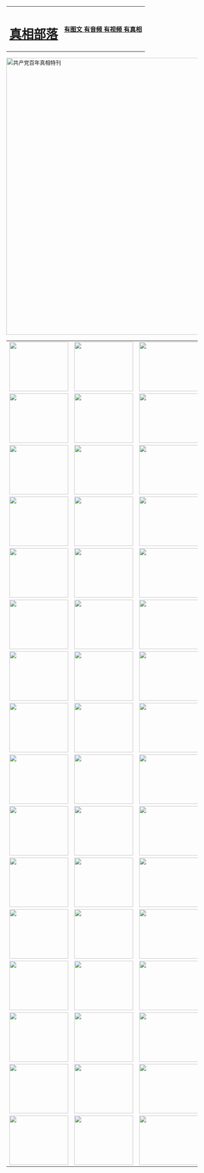 <table>
<tr>

<td>
	<H1><a href="http://45.sells-it.net/zx/">真相部落</a></H1>
</td>
<td>
	<H4><a href="http://45.sells-it.net/zx/">有图文 有音频 有视频 有真相</a></H4>
</td>
</tr>
</table>

 <div ><a href="http://45.sells-it.net/zx/bngcd/"><img src="http://45.sells-it.net/zx/bngcd/gcdbnzx.jpg" width="730"  border="0" alt="共产党百年真相特刊"></a></div>

<table>
<tr>
	<td><a href="http://75.misconfused.org/xtr/107/"><img  src ="http://75.misconfused.org/pic/2017/02/107.jpg" width="155px" height="130px"></a></td>
	<td><a href="http://75.misconfused.org/xtr/829/"><img src ="http://75.misconfused.org/pic/2017/02/829.jpg" width="155px" height="130px"></a></td>
	<td><a href="http://75.misconfused.org/xtr/69/"><img  src ="http://75.misconfused.org/pic/2017/02/69.jpg" width="155px" height="130px"></a></td>
	<td><a href="http://75.misconfused.org/xtr/99/"><img  src ="http://75.misconfused.org/pic/2017/02/99.jpg" width="155px" height="130px"></a></td>
</tr>
<tr>
	<td><a href="http://75.misconfused.org/xtr/40/"><img  src ="http://75.misconfused.org/pic/2017/02/40.jpg" width="155px" height="130px"></a></td>
	<td><a href="http://75.misconfused.org/xtr/20/"><img  src ="http://75.misconfused.org/pic/2017/02/20.jpg" width="155px" height="130px"></a></td>
	<td><a href="http://75.misconfused.org/xtr/81/"><img  src ="http://75.misconfused.org/pic/2017/02/81.jpg" width="155px" height="130px"></a></td>
	<td><a href="http://75.misconfused.org/xtr/2/"><img  src ="http://75.misconfused.org/pic/2017/02/2.jpg" width="155px" height="130px"></a></td>
</tr>
<tr>
	<td><a href="http://75.misconfused.org/xtr/86/"><img  src ="http://75.misconfused.org/pic/2017/02/86.jpg" width="155px" height="130px"></a></td>
	<td><a href="http://75.misconfused.org/xtr/109/"><img  src ="http://75.misconfused.org/pic/2017/02/109.jpg" width="155px" height="130px"></a></td>
	<td><a href="http://75.misconfused.org/xtr/1378/"><img  src ="http://75.misconfused.org/pic/2017/02/1378.jpg" width="155px" height="130px"></a></td>
	<td><a href="http://75.misconfused.org/xtr/57/"><img  src ="http://75.misconfused.org/pic/2017/02/57.jpg" width="155px" height="130px"></a></td>
</tr>
<tr>
	<td><a href="http://75.misconfused.org/xtr/1219/"><img  src ="http://75.misconfused.org/pic/2017/02/1219.jpg" width="155px" height="130px"></a></td>
	<td><a href="http://75.misconfused.org/xtr/1220/"><img  src ="http://75.misconfused.org/pic/2017/02/1220.jpg" width="155px" height="130px"></a></td>
	<td><a href="http://75.misconfused.org/xtr/1221/"><img  src ="http://75.misconfused.org/pic/2017/02/1221.jpg" width="155px" height="130px"></a></td>
	<td><a href="http://75.misconfused.org/xtr/51/"><img  src ="http://75.misconfused.org/pic/2017/02/51.jpg" width="155px" height="130px"></a></td>
</tr>
<tr>
	<td><a href="http://75.misconfused.org/xtr/1055/"><img  src ="http://75.misconfused.org/pic/2017/02/1055.jpg" width="155px" height="130px"></a></td>
	<td><a href="http://75.misconfused.org/xtr/611/"><img  src ="http://75.misconfused.org/pic/2017/02/611.jpg" width="155px" height="130px"></a></td>
	<td><a href="http://75.misconfused.org/xtr/1121/"><img  src ="http://75.misconfused.org/pic/2017/02/1121.jpg" width="155px" height="130px"></a></td>
	<td><a href="http://75.misconfused.org/xtr/610/"><img  src ="http://75.misconfused.org/pic/2017/02/610.jpg" width="155px" height="130px"></a></td>
</tr>
<tr>
	<td><a href="http://75.misconfused.org/xtr/1128/"><img  src ="http://75.misconfused.org/pic/2017/02/1128.jpg" width="155px" height="130px"></a></td>
	<td><a href="http://75.misconfused.org/xtr/1395/"><img  src ="http://75.misconfused.org/pic/2017/02/1406.jpg" width="155px" height="130px"></a></td>
	<td><a href="http://75.misconfused.org/xtr/1407/"><img  src ="http://75.misconfused.org/pic/2017/02/1407.jpg" width="155px" height="130px"></a></td>
	<td><a href="http://75.misconfused.org/xtr/934/"><img  src ="http://75.misconfused.org/pic/2017/02/934.jpg" width="155px" height="130px"></a></td>
</tr>
<tr>
	<td><a href="http://75.misconfused.org/xtr/641/"><img  src ="http://75.misconfused.org/pic/2017/02/641.jpg" width="155px" height="130px"></a></td>
	<td><a href="http://75.misconfused.org/xtr/949/"><img  src ="http://75.misconfused.org/pic/2017/02/949.jpg" width="155px" height="130px"></a></td>
	<td><a href="http://75.misconfused.org/xtr/112/"><img  src ="http://75.misconfused.org/pic/2017/02/112.jpg" width="155px" height="130px"></a></td>
	<td><a href="http://75.misconfused.org/xtr/812/"><img  src ="http://75.misconfused.org/pic/2017/02/812.jpg" width="155px" height="130px"></a></td>
</tr>
<tr>
	<td><a href="http://75.misconfused.org/xtr/103/"><img  src ="http://75.misconfused.org/pic/2017/02/103.jpg" width="155px" height="130px"></a></td>
	<td><a href="http://75.misconfused.org/xtr/3/"><img  src ="http://75.misconfused.org/pic/2017/02/3.jpg" width="155px" height="130px"></a></td>
	<td><A href="http://75.misconfused.org/mp4/zx/2015/11/Lkmtt.mp4" target="_blank" title="莲开满天庭"><img  src="http://75.misconfused.org/pic/2015/11/Lkmtt3480_jssor.jpg"  width="155px" height="130px"></A></td>
	<td><A href="http://75.misconfused.org/mp4/zx/2015/11/2013513.mp4" target="_blank" title="飞旋的法轮"><img  src="http://75.misconfused.org/pic/2015/11/falun480_jssor.jpg"  width="155px" height="130px"></A></td>
</tr>
<tr>
	<td><A href="http://75.misconfused.org/mp4/zx/2015/11/NYParade.mp4" target="_blank" title="2004年4月10日法轮功纽约大游行"><img  src="http://75.misconfused.org/pic/2015/11/nyparade480_jssor.jpg"  width="155px" height="130px"></A></td>
	<td><A href="http://75.misconfused.org/mp4/news617/2015/05/WEB_s28093.mp4" target="_blank" title="2015年世界法轮大法日特别报导"><img  src="http://75.misconfused.org/pic/2015/11/p6752711a666997037_jssor.jpg"  width="155px" height="130px"></A></td>
	<td><A href="http://75.misconfused.org/mp4/news829/2015/11/30211_326650.mp4" target="_blank" title="沧州绑架案连审四天 民众抹泪称审好人"><img  src="http://75.misconfused.org/pic/2015/11/changzhou2480_jssor.jpg"  width="155px" height="130px"></A></td>
	<td><A href="http://75.misconfused.org/mp4/mhph/2015/10/changzhou.mp4" target="_blank" title="沧州真相--狮城血泪"><img  src="http://75.misconfused.org/pic/2015/11/changzhou480_jssor.jpg"  width="155px" height="130px"></A></td>
</tr>
<tr>
	<td><A href="http://75.misconfused.org/mp4/mhjd/mhjd_55.mp4" target="_blank" title="正义律师与无罪辩护"><img  src="http://75.misconfused.org/pic/2015/11/wzbh480_jssor.jpg"  width="155px" height="130px"></A></td>
	<td><A href="http://75.misconfused.org/mp4/zx/2015/11/layerkcs.mp4" target="_blank" title="中国的良心--高智晟律师"><img  src="http://75.misconfused.org/pic/2015/11/layerkcs2480_jssor.jpg"  width="155px" height="130px"></A></td>
	<td><A href="http://75.misconfused.org/mp4/mhph/2015/10/szxl.mp4" target="_blank" title="神州血泪--北京、大庆、广东、哈尔滨"><img  src="http://75.misconfused.org/pic/2015/11/szxl480_jssor.jpg"  width="155px" height="130px"></A></td>
	<td><A href="http://75.misconfused.org/mp4/zx/2015/11/TangShanFFXS.mp4" target="_blank" title="真相纪录片：凤凰新生"><img  src="http://75.misconfused.org/pic/2015/11/fhxs2480_jssor.jpg"  width="155px" height="130px"></A></td>
</tr>
<tr>
	<td><A href="http://75.misconfused.org/mp4/zx/2015/11/jidong.mp4" target="_blank" title="冀东监狱的罪恶"><img  src="http://75.misconfused.org/pic/2015/11/jidong480_jssor.jpg"  width="155px" height="130px"></A></td>
	<td><A href="http://75.misconfused.org/mp4/mhph/2015/10/tangshan.mp4" target="_blank" title="凤凰血泪"><img  src="http://75.misconfused.org/pic/2015/11/tangshan480_jssor.jpg"  width="155px" height="130px"></A>
					</div></td>
	<td>	<A href="http://75.misconfused.org/mp4/mhph/2015/10/zfxtzxl.mp4" target="_blank" title="政法系统罪行录--唐山篇"><img  src="http://75.misconfused.org/pic/2015/11/zfxtzxl480_jssor.jpg"  width="155px" height="130px"></A></td>
	<td><A href="http://75.misconfused.org/mp4/mhph/2015/10/QDBG.mp4" target="_blank" title="青岛悲歌"><img  src="http://75.misconfused.org/pic/2015/10/qdbg2480_jssor.jpg"  width="155px" height="130px"></A></td>
</tr>
<tr>
	<td><A href="http://75.misconfused.org/mp4/mhph/2015/10/huludao.mp4" target="_blank" title="葫芦岛永恒的见证"><img  src="http://75.misconfused.org/pic/2015/10/huludao480_jssor.jpg"  width="155px" height="130px"></A></td>
	<td><A href="http://75.misconfused.org/mp4/mhph/2015/10/qbzx.mp4" target="_blank" title="湖畔泉边听真相-济南泉城的传奇"><img  src="http://75.misconfused.org/pic/2015/10/hupan480_jssor.jpg"  width="155px" height="130px"></A></td>
	<td><A href="http://75.misconfused.org/mp4/mhph/2015/10/baoding_dvd_v2.mp4" target="_blank" title="燕赵悲歌"><img  src="http://75.misconfused.org/pic/2015/10/yzbg480_jssor.jpg"  width="155px" height="130px"></A></td>
	<td><A href="http://75.misconfused.org/mp4/zx/2015/11/meihuashi_complete_ED2.0.mp4" target="_blank" title="梅花诗完整版"><img  src="http://75.misconfused.org/pic/2015/11/mhs480_jssor.jpg"  width="155px" height="130px"></A></td>
</tr>
<tr>
	<td><A href="http://75.misconfused.org/mp4/zx/2015/11/fengbei512k.mp4" target="_blank" title="丰碑"><img  src="http://75.misconfused.org/pic/2015/11/fongbei480_jssor.jpg"  width="155px" height="130px"></A></td>
	<td><A href="http://75.misconfused.org/mp4/zx/2015/11/fytdxComplete.mp4" target="_blank" title="风雨天地行全集"><img  src="http://75.misconfused.org/pic/2015/11/fytdxWhite480_jssor.jpg"  width="155px" height="130px"></A></td>
	<td><A href="http://75.misconfused.org/mp4/zx/2015/11/JianZheng.mp4" target="_blank" title="见证"><img  src="http://75.misconfused.org/pic/2015/11/witness480_jssor.jpg"  width="155px" height="130px"></A></td>
	<td><A href="http://75.misconfused.org/mp4/mhph/2015/10/hcym.mp4" target="_blank" title="红朝阴谋"><img  src="http://75.misconfused.org/pic/2015/10/hcym480_jssor.jpg"  width="155px" height="130px"></A></td>
</tr>
<tr>
	<td><A href="http://75.misconfused.org/mp4/zx/2015/11/zfzxPalV3.mp4" target="_blank" title="是自焚还是骗局"><img  src="http://75.misconfused.org/pic/2015/11/zfzx4805_jssor.jpg"  width="155px" height="130px"></A></td>
	<td><A href="http://75.misconfused.org/mp4/zx/2015/11/lsdspMsyTd.mp4" target="_blank" title="历史的审判"><img  src="http://75.misconfused.org/pic/2015/11/lsdsp480_jssor.jpg"  width="155px" height="130px"></A></td>
	<td><A href="http://75.misconfused.org/mp4/news886/2015/11/concat886.mp4" target="_blank" title="一周全球控告江泽民"><img  src="http://75.misconfused.org/pic/2015/11/news886480_jssor.jpg"  width="155px" height="130px"></A></td>
	<td><A href="http://75.misconfused.org/mp4/news1378/2014/08/CQSD_s0_e4_v2_i0-CQSD_4-video.mp4" target="_blank" title="欧洲的抉择"><img  src="http://75.misconfused.org/pic/2015/11/p5143421a564166643-ss_jssor.jpg"  width="155px" height="130px"></A></td>
</tr>
<tr>
	<td><A href="http://75.misconfused.org/mp4/zx/2015/11/hk20150720parade.mp4" target="_blank" title="港法轮功反迫害大游行 大陆游客震撼"><img  src="http://75.misconfused.org/pic/2015/11/281098-ss_jssor.jpg"  width="155px" height="130px"></A></td>
	<td><A href="http://75.misconfused.org/mp4/zx/2015/11/20150720hkParade512k.mp4" target="_blank" title="香港法轮功720游行声援诉江潮"><img  src="http://75.misconfused.org/pic/2015/11/2015720parade480_jssor.jpg"  width="155px" height="130px"></A></td>
	<td><A href="http://75.misconfused.org/mp4/zx/2015/11/hktdc512.mp4" target="_blank" title="香港退党潮"><img  src="http://75.misconfused.org/pic/2015/11/hktdc480_jssor.jpg"  width="155px" height="130px"></A></td>
	<td><A href="http://75.misconfused.org/mp4/news413/2015/11/concat413.mp4" target="_blank" title="本月退党精选"><img  src="http://75.misconfused.org/pic/2015/11/tuidang480_jssor.jpg"  width="155px" height="130px"></A></td>
</tr>
<tr>
	<td><A href="http://75.misconfused.org/mp4/news823/2015/11/TSZG_British_1_QA_A_TSZG-61-1_XinHaoNianZuoZh_P617180.mp4" target="_blank" title="辛灏年：纪念《九评共产党》发表十周年演讲"><img  src="http://75.misconfused.org/pic/2015/11/xhn9p10480_jssor.jpg"  width="155px" height="130px"></A></td>
	<td><A href="http://75.misconfused.org/mp4/news57/2015/11/JPGCD8.mp4" target="_blank" title="【九评之八】评中国共产党的邪教本质"><img  src="http://75.misconfused.org/pic/2015/11/9pkcd8p480_jssor.jpg"  width="155px" height="130px"></A></td>
	<td><A href="http://75.misconfused.org/mp4/other/kao.Chih.Sheng_story.mp4"  target="_blank" title="超越恐惧:高智晟的故事"				style="font-size:20px;"><img src="http://75.misconfused.org/pic/2016/12/GZS201408070902.jpg"  width="155px" height="130px">
						</A></td>
	<td><A href="http://75.misconfused.org/mp4/zx/2016/11/oh10yearsInv.mp4"  target="_blank" title="纪录片《活摘 十年调查》完整版" style="font-size:20px;"><img src="http://75.misconfused.org/pic/2016/11/10yearsOHinv.jpg"  width="155px" height="130px">
						</A></td>
</tr>
</table>



